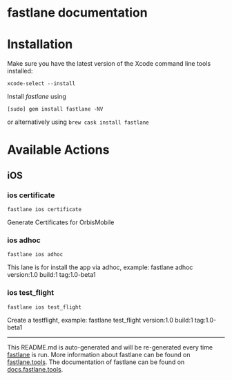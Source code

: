 fastlane documentation
================
# Installation

Make sure you have the latest version of the Xcode command line tools installed:

```
xcode-select --install
```

Install _fastlane_ using
```
[sudo] gem install fastlane -NV
```
or alternatively using `brew cask install fastlane`

# Available Actions
## iOS
### ios certificate
```
fastlane ios certificate
```
Generate Certificates for OrbisMobile
### ios adhoc
```
fastlane ios adhoc
```
This lane is for install the app via adhoc, example: fastlane adhoc version:1.0 build:1 tag:1.0-beta1
### ios test_flight
```
fastlane ios test_flight
```
Create a testflight, example: fastlane test_flight version:1.0 build:1 tag:1.0-beta1

----

This README.md is auto-generated and will be re-generated every time [fastlane](https://fastlane.tools) is run.
More information about fastlane can be found on [fastlane.tools](https://fastlane.tools).
The documentation of fastlane can be found on [docs.fastlane.tools](https://docs.fastlane.tools).
